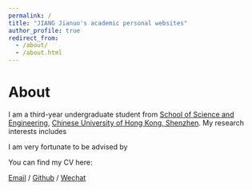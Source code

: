 ```yaml
---
permalink: /
title: "JIANG Jianuo's academic personal websites"
author_profile: true
redirect_from: 
  - /about/
  - /about.html
---
```

About
=========
I am a third-year undergraduate student from [School of Science and Engineering](https://sse.cuhk.edu.cn/en), [Chinese University of Hong Kong, Shenzhen](https://www.cuhk.edu.cn/en). My research interests includes

I am very fortunate to be advised by 

You can find my CV here:

[Email](jianguojiangn@gmail.com) / [Github]() / [Wechat]()
